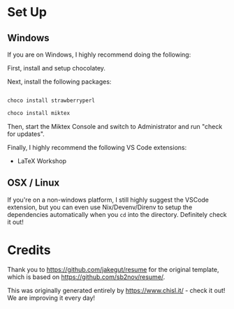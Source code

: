 # Set Up

## Windows

If you are on Windows, I highly recommend doing the following:

First, install and setup chocolatey.

Next, install the following packages:

```bash

choco install strawberryperl

choco install miktex

```

Then, start the Miktex Console and switch to Administrator and run "check for updates".

Finally, I highly recommend the following VS Code extensions:

- LaTeX Workshop

## OSX / Linux

If you're on a non-windows platform, I still highly suggest the VSCode extension, but you can even use Nix/Devenv/Direnv to setup the dependencies automatically when you `cd` into the directory. Definitely check it out!

# Credits

Thank you to https://github.com/jakegut/resume for the original template, which is based on https://github.com/sb2nov/resume/.

This was originally generated entirely by https://www.chisl.it/ - check it out! We are improving it every day!
